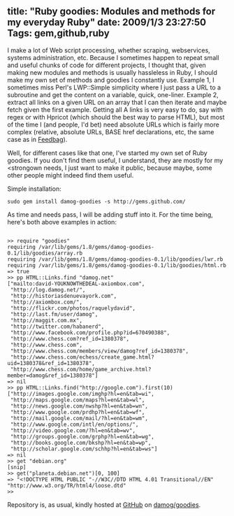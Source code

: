 title: "Ruby goodies: Modules and methods for my everyday Ruby"
date: 2009/1/3 23:27:50
Tags: gem,github,ruby
---
I make a lot of Web script processing, whether scraping, webservices, systems administration, etc. Because I sometimes happen to repeat small and useful chunks of code for different projects, I thought that, given making new modules and methods is usually hassleless in Ruby, I should make my own set of methods and goodies I constantly use. Example 1, I sometimes miss Perl's LWP::Simple simplicity where I just pass a URL to a subroutine and get the content on a variable, quick, one-liner. Example 2, extract all links on a given URL on an array that I can then iterate and maybe fetch given the first example. Getting all A links is very easy to do, say with regex or with Hpricot (which should the best way to parse HTML), but most of the time I (and people, I'd bet) need absolute URLs which is fairly more complex (relative, absolute URLs, BASE href declarations, etc, the same case as in <a href="http://axiombox.com/feedbag">Feedbag</a>).

Well, for different cases like that one, I've started my own set of Ruby goodies. If you don't find them useful, I understand, they are mostly for my <strongown</strong> needs, I just want to make it public, because maybe, some other people might indeed find them useful.

Simple installation:
<pre><code>sudo gem install damog-goodies -s http://gems.github.com/</code></pre>

As time and needs pass, I will be adding stuff into it. For the time being, here's both above examples in action:

<pre><code>
>> require "goodies"
requiring /var/lib/gems/1.8/gems/damog-goodies-0.1/lib/goodies/array.rb
requiring /var/lib/gems/1.8/gems/damog-goodies-0.1/lib/goodies/lwr.rb
requiring /var/lib/gems/1.8/gems/damog-goodies-0.1/lib/goodies/html.rb
=> true
>> pp HTML::Links.find "damog.net"
["mailto:david-YOUKNOWTHEDEAL-axiombox.com",
 "http://log.damog.net/",
 "http://historiasdenuevayork.com",
 "http://axiombox.com/",
 "http://flickr.com/photos/raquelydavid",
 "http://last.fm/user/damog",
 "http://maggit.com.mx",
 "http://twitter.com/habanerd",
 "http://www.facebook.com/profile.php?id=670490388",
 "http://www.chess.com?ref_id=1380378",
 "http://www.chess.com",
 "http://www.chess.com/members/view/damog?ref_id=1380378",
 "http://www.chess.com/echess/create_game.html?uid=1380378&ref_id=1380378",
 "http://www.chess.com/home/game_archive.html?member=damog&ref_id=1380378"]
=> nil
>> pp HTML::Links.find("http://google.com").first(10)
["http://images.google.com/imghp?hl=en&tab=wi",
 "http://maps.google.com/maps?hl=en&tab=wl",
 "http://news.google.com/nwshp?hl=en&tab=wn",
 "http://www.google.com/prdhp?hl=en&tab=wf",
 "http://mail.google.com/mail/?hl=en&tab=wm",
 "http://www.google.com/intl/en/options/",
 "http://video.google.com/?hl=en&tab=wv",
 "http://groups.google.com/grphp?hl=en&tab=wg",
 "http://books.google.com/bkshp?hl=en&tab=wp",
 "http://scholar.google.com/schhp?hl=en&tab=ws"]
=> nil
>> get "debian.org"
[snip]
>> get("planeta.debian.net")[0, 100]
=> "&lt;!DOCTYPE HTML PUBLIC "-//W3C//DTD HTML 4.01 Transitional//EN" "http://www.w3.org/TR/html4/loose.dtd"
>> 
</code></pre>

Repository is, as usual, kindly hosted at <a href="http://github.com">GitHub</a> on <a href="http://github.com/damog/goodies">damog/goodies</a>.